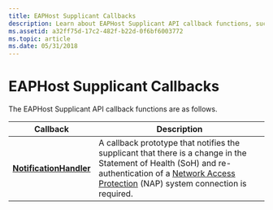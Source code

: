 ```yaml
---
title: EAPHost Supplicant Callbacks
description: Learn about EAPHost Supplicant API callback functions, such as the NotificationHandler callback prototype.
ms.assetid: a32ff75d-17c2-482f-b22d-0f6bf6003772
ms.topic: article
ms.date: 05/31/2018
---
```


# EAPHost Supplicant Callbacks

The EAPHost Supplicant API callback functions are as follows.



| Callback                                           | Description                                                                                                                                                                                                                                     |
|----------------------------------------------------|-------------------------------------------------------------------------------------------------------------------------------------------------------------------------------------------------------------------------------------------------|
| [**NotificationHandler**](/previous-versions/windows/desktop/api) | A callback prototype that notifies the supplicant that there is a change in the Statement of Health (SoH) and re-authentication of a [Network Access Protection](https://docs.microsoft.com/windows/desktop/NAP/network-access-protection-start-page) (NAP) system connection is required. |



 

 

 




